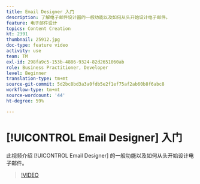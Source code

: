 ```yaml
---
title: Email Designer 入门
description: 了解电子邮件设计器的一般功能以及如何从头开始设计电子邮件。
feature: 电子邮件设计
topics: Content Creation
kt: 2391
thumbnail: 25912.jpg
doc-type: feature video
activity: use
team: TM
exl-id: 298fa9c5-153b-4886-9324-82d2651060ab
role: Business Practitioner, Developer
level: Beginner
translation-type: tm+mt
source-git-commit: 5d2bc8bd3a3a0fdb5e2f1ef75af2ab60b8f6abc8
workflow-type: tm+mt
source-wordcount: '44'
ht-degree: 59%

---
```


# [!UICONTROL Email Designer] 入门

此视频介绍 [!UICONTROL Email Designer] 的一般功能以及如何从头开始设计电子邮件。

>[!VIDEO](https://video.tv.adobe.com/v/25912?quality=12)
